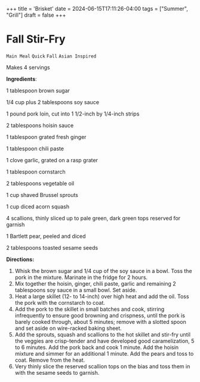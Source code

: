 +++
title = 'Brisket'
date = 2024-06-15T17:11:26-04:00
tags = ["Summer", "Grill"]
draft = false
+++
# Fall Stir-Fry

`Main Meal` `Quick` `Fall` `Asian Inspired`

Makes 4 servings

**Ingredients**:

1 tablespoon brown sugar

1/4 cup plus 2 tablespoons soy sauce

1 pound pork loin, cut into 1 1/2-inch by 1/4-inch strips 

2 tablespoons hoisin sauce 

1 tablespoon grated fresh ginger 

1 tablespoon chili paste 

1 clove garlic, grated on a rasp grater

1 tablespoon cornstarch 

2 tablespoons vegetable oil 

1 cup shaved Brussel sprouts 

1 cup diced acorn squash 

4 scallions, thinly sliced up to pale green, dark green tops reserved for garnish

1 Bartlett pear, peeled and diced 

2 tablespoons toasted sesame seeds 

**Directions:**

1. Whisk the brown sugar and 1/4 cup of the soy sauce in a bowl. Toss the pork in the mixture. Marinate in the fridge for 2 hours.
2. Mix together the hoisin, ginger, chili paste, garlic and remaining 2 tablespoons soy sauce in a small bowl. Set aside.
3. Heat a large skillet (12- to 14-inch) over high heat and add the oil. Toss the pork with the cornstarch to coat.
4. Add the pork to the skillet in small batches and cook, stirring infrequently to ensure good browning and crispness, until the pork is barely cooked through, about 5 minutes; remove with a slotted spoon and set aside on wire-racked baking sheet.
5. Add the sprouts, squash and scallions to the hot skillet and stir-fry until the veggies are crisp-tender and have developed good caramelization, 5 to 6 minutes. Add the pork back and cook 1 minute. Add the hoisin mixture and simmer for an additional 1 minute. Add the pears and toss to coat. Remove from the heat.
6. Very thinly slice the reserved scallion tops on the bias and toss them in with the sesame seeds to garnish.

